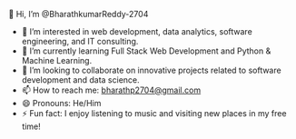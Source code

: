 👋 Hi, I’m @BharathkumarReddy-2704
- 👀 I’m interested in web development, data analytics, software engineering, and IT consulting.
- 🌱 I’m currently learning Full Stack Web Development and Python & Machine Learning.
- 💞️ I’m looking to collaborate on innovative projects related to software development and data science.
- 📫 How to reach me: bharathp2704@gmail.com
- 😄 Pronouns: He/Him
- ⚡ Fun fact: I enjoy listening to music and visiting new places in my free time!

<!---
BharathkumarReddy-2704/BharathkumarReddy-2704 is a ✨ special ✨ repository because its `README.md` (this file) appears on your GitHub profile.
You can click the Preview link to take a look at your changes.
--->
